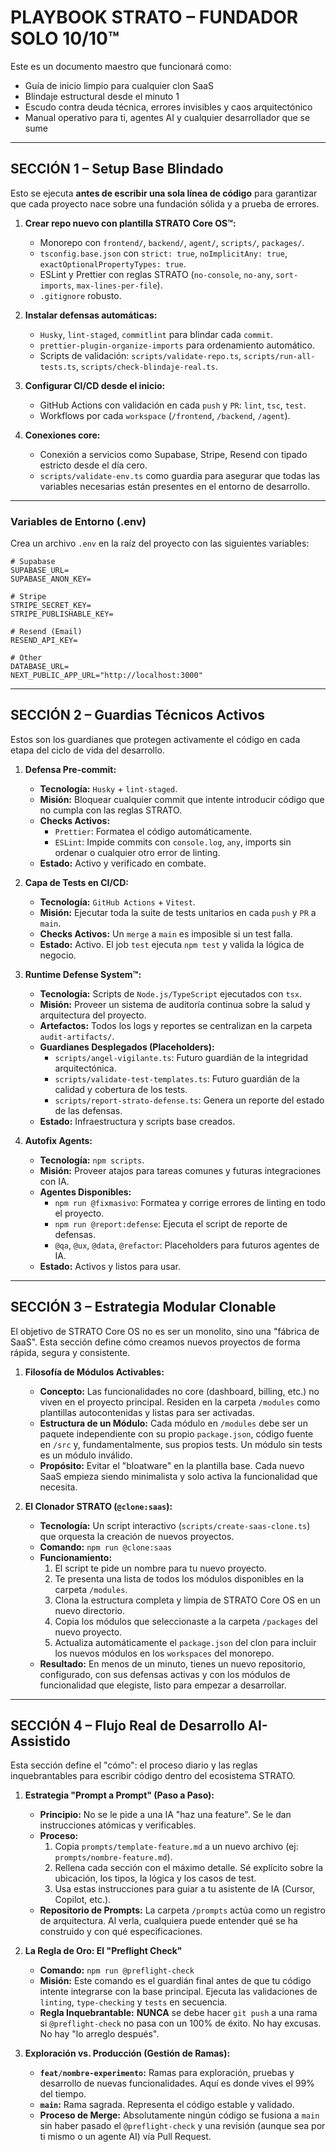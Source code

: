 # **PLAYBOOK STRATO – FUNDADOR SOLO 10/10™**

Este es un documento maestro que funcionará como:

- Guía de inicio limpio para cualquier clon SaaS
- Blindaje estructural desde el minuto 1
- Escudo contra deuda técnica, errores invisibles y caos arquitectónico
- Manual operativo para ti, agentes AI y cualquier desarrollador que se sume

---

## **SECCIÓN 1 – Setup Base Blindado**

Esto se ejecuta **antes de escribir una sola línea de código** para garantizar que cada proyecto nace sobre una fundación sólida y a prueba de errores.

1.  **Crear repo nuevo con plantilla STRATO Core OS™:**

    - Monorepo con `frontend/`, `backend/`, `agent/`, `scripts/`, `packages/`.
    - `tsconfig.base.json` con `strict: true`, `noImplicitAny: true`, `exactOptionalPropertyTypes: true`.
    - ESLint y Prettier con reglas STRATO (`no-console`, `no-any`, `sort-imports`, `max-lines-per-file`).
    - `.gitignore` robusto.

2.  **Instalar defensas automáticas:**

    - `Husky`, `lint-staged`, `commitlint` para blindar cada `commit`.
    - `prettier-plugin-organize-imports` para ordenamiento automático.
    - Scripts de validación: `scripts/validate-repo.ts`, `scripts/run-all-tests.ts`, `scripts/check-blindaje-real.ts`.

3.  **Configurar CI/CD desde el inicio:**

    - GitHub Actions con validación en cada `push` y `PR`: `lint`, `tsc`, `test`.
    - Workflows por cada `workspace` (`/frontend`, `/backend`, `/agent`).

4.  **Conexiones core:**
    - Conexión a servicios como Supabase, Stripe, Resend con tipado estricto desde el día cero.
    - `scripts/validate-env.ts` como guardia para asegurar que todas las variables necesarias están presentes en el entorno de desarrollo.

---

### **Variables de Entorno (.env)**

Crea un archivo `.env` en la raíz del proyecto con las siguientes variables:

```
# Supabase
SUPABASE_URL=
SUPABASE_ANON_KEY=

# Stripe
STRIPE_SECRET_KEY=
STRIPE_PUBLISHABLE_KEY=

# Resend (Email)
RESEND_API_KEY=

# Other
DATABASE_URL=
NEXT_PUBLIC_APP_URL="http://localhost:3000"
```

---

## **SECCIÓN 2 – Guardias Técnicos Activos**

Estos son los guardianes que protegen activamente el código en cada etapa del ciclo de vida del desarrollo.

1.  **Defensa Pre-commit:**

    - **Tecnología:** `Husky` + `lint-staged`.
    - **Misión:** Bloquear cualquier commit que intente introducir código que no cumpla con las reglas STRATO.
    - **Checks Activos:**
      - `Prettier`: Formatea el código automáticamente.
      - `ESLint`: Impide commits con `console.log`, `any`, imports sin ordenar o cualquier otro error de linting.
    - **Estado:** Activo y verificado en combate.

2.  **Capa de Tests en CI/CD:**

    - **Tecnología:** `GitHub Actions` + `Vitest`.
    - **Misión:** Ejecutar toda la suite de tests unitarios en cada `push` y `PR` a `main`.
    - **Checks Activos:** Un `merge` a `main` es imposible si un test falla.
    - **Estado:** Activo. El job `test` ejecuta `npm test` y valida la lógica de negocio.

3.  **Runtime Defense System™:**

    - **Tecnología:** Scripts de `Node.js/TypeScript` ejecutados con `tsx`.
    - **Misión:** Proveer un sistema de auditoría continua sobre la salud y arquitectura del proyecto.
    - **Artefactos:** Todos los logs y reportes se centralizan en la carpeta `audit-artifacts/`.
    - **Guardianes Desplegados (Placeholders):**
      - `scripts/angel-vigilante.ts`: Futuro guardián de la integridad arquitectónica.
      - `scripts/validate-test-templates.ts`: Futuro guardián de la calidad y cobertura de los tests.
      - `scripts/report-strato-defense.ts`: Genera un reporte del estado de las defensas.
    - **Estado:** Infraestructura y scripts base creados.

4.  **Autofix Agents:**
    - **Tecnología:** `npm scripts`.
    - **Misión:** Proveer atajos para tareas comunes y futuras integraciones con IA.
    - **Agentes Disponibles:**
      - `npm run @fixmasivo`: Formatea y corrige errores de linting en todo el proyecto.
      - `npm run @report:defense`: Ejecuta el script de reporte de defensas.
      - `@qa`, `@ux`, `@data`, `@refactor`: Placeholders para futuros agentes de IA.
    - **Estado:** Activos y listos para usar.

---

## **SECCIÓN 3 – Estrategia Modular Clonable**

El objetivo de STRATO Core OS no es ser un monolito, sino una "fábrica de SaaS". Esta sección define cómo creamos nuevos proyectos de forma rápida, segura y consistente.

1.  **Filosofía de Módulos Activables:**

    - **Concepto:** Las funcionalidades no core (dashboard, billing, etc.) no viven en el proyecto principal. Residen en la carpeta `/modules` como plantillas autocontenidas y listas para ser activadas.
    - **Estructura de un Módulo:** Cada módulo en `/modules` debe ser un paquete independiente con su propio `package.json`, código fuente en `/src` y, fundamentalmente, sus propios tests. Un módulo sin tests es un módulo inválido.
    - **Propósito:** Evitar el "bloatware" en la plantilla base. Cada nuevo SaaS empieza siendo minimalista y solo activa la funcionalidad que necesita.

2.  **El Clonador STRATO (`@clone:saas`):**
    - **Tecnología:** Un script interactivo (`scripts/create-saas-clone.ts`) que orquesta la creación de nuevos proyectos.
    - **Comando:** `npm run @clone:saas`
    - **Funcionamiento:**
      1.  El script te pide un nombre para tu nuevo proyecto.
      2.  Te presenta una lista de todos los módulos disponibles en la carpeta `/modules`.
      3.  Clona la estructura completa y limpia de STRATO Core OS en un nuevo directorio.
      4.  Copia los módulos que seleccionaste a la carpeta `/packages` del nuevo proyecto.
      5.  Actualiza automáticamente el `package.json` del clon para incluir los nuevos módulos en los `workspaces` del monorepo.
    - **Resultado:** En menos de un minuto, tienes un nuevo repositorio, configurado, con sus defensas activas y con los módulos de funcionalidad que elegiste, listo para empezar a desarrollar.

---

## **SECCIÓN 4 – Flujo Real de Desarrollo AI-Assistido**

Esta sección define el "cómo": el proceso diario y las reglas inquebrantables para escribir código dentro del ecosistema STRATO.

1.  **Estrategia "Prompt a Prompt" (Paso a Paso):**
    - **Principio:** No se le pide a una IA "haz una feature". Se le dan instrucciones atómicas y verificables.
    - **Proceso:**
        1.  Copia `prompts/template-feature.md` a un nuevo archivo (ej: `prompts/nombre-feature.md`).
        2.  Rellena cada sección con el máximo detalle. Sé explícito sobre la ubicación, los tipos, la lógica y los casos de test.
        3.  Usa estas instrucciones para guiar a tu asistente de IA (Cursor, Copilot, etc.).
    - **Repositorio de Prompts:** La carpeta `/prompts` actúa como un registro de arquitectura. Al verla, cualquiera puede entender qué se ha construido y con qué especificaciones.

2.  **La Regla de Oro: El "Preflight Check"**
    - **Comando:** `npm run @preflight-check`
    - **Misión:** Este comando es el guardián final antes de que tu código intente integrarse con la base principal. Ejecuta las validaciones de `linting`, `type-checking` y `tests` en secuencia.
    - **Regla Inquebrantable:** **NUNCA** se debe hacer `git push` a una rama si `@preflight-check` no pasa con un 100% de éxito. No hay excusas. No hay "lo arreglo después".

3.  **Exploración vs. Producción (Gestión de Ramas):**
    - **`feat/nombre-experimento`:** Ramas para exploración, pruebas y desarrollo de nuevas funcionalidades. Aquí es donde vives el 99% del tiempo.
    - **`main`:** Rama sagrada. Representa el código estable y validado.
    - **Proceso de Merge:** Absolutamente ningún código se fusiona a `main` sin haber pasado el `@preflight-check` y una revisión (aunque sea por ti mismo o un agente AI) vía Pull Request.
